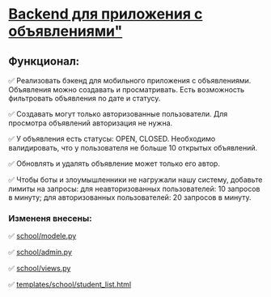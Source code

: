 # [Backend для приложения с объявлениями"](https://github.com/netology-code/dj-homeworks/tree/video/3.3-permissions/api_with_restrictions)

## Функционал:
✅ Реализовать бэкенд для мобильного приложения с объявлениями. Объявления можно создавать и просматривать. Есть возможность фильтровать объявления по дате и статусу.

✅ Создавать могут только авторизованные пользователи. Для просмотра объявлений авторизация не нужна.

✅ У объявления есть статусы: OPEN, CLOSED. Необходимо валидировать, что у пользователя не больше 10 открытых объявлений.

✅ Обновлять и удалять объявление может только его автор.

✅ Чтобы боты и злоумышленники не нагружали нашу систему, добавьте лимиты на запросы: для неавторизованных пользователей: 10 запросов в минуту; для авторизованных пользователей: 20 запросов в минуту.


### Измененя внесены:
✅ [school/modele.py](https://github.com/Nikolay08041979/django_project-4/blob/master/orm_migrations/school/models.py)

✅ [school/admin.py](https://github.com/Nikolay08041979/django_project-4/blob/master/orm_migrations/school/admin.py)

✅ [school/views.py](https://github.com/Nikolay08041979/django_project-4/blob/master/orm_migrations/school/views.py)

✅ [templates/school/student_list.html](https://github.com/Nikolay08041979/django_project-4/blob/master/orm_migrations/templates/school/students_list.html)